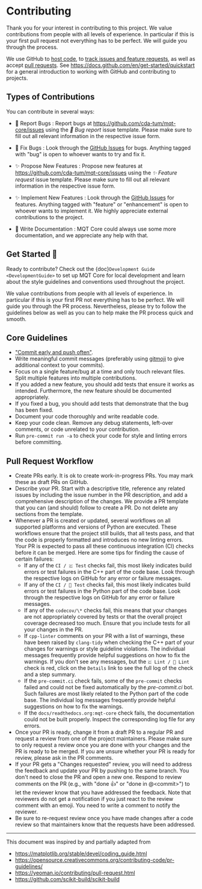 # Contributing

Thank you for your interest in contributing to this project.
We value contributions from people with all levels of experience.
In particular if this is your first pull request not everything has to be perfect.
We will guide you through the process.

We use GitHub to [host code](https://github.com/cda-tum/mqt-core), to [track issues and feature requests](https://github.com/cda-tum/mqt-core/issues), as well as accept [pull requests](https://github.com/cda-tum/mqt-core/pulls).
See <https://docs.github.com/en/get-started/quickstart> for a general introduction to working with GitHub and contributing to projects.

## Types of Contributions

You can contribute in several ways:

- 🐛 Report Bugs
  : Report bugs at <https://github.com/cda-tum/mqt-core/issues> using the _🐛 Bug report_ issue template. Please make sure to fill out all relevant information in the respective issue form.

- 🐛 Fix Bugs
  : Look through the [GitHub Issues](https://github.com/cda-tum/mqt-core/issues) for bugs. Anything tagged with "bug" is open to whoever wants to try and fix it.

- ✨ Propose New Features
  : Propose new features at <https://github.com/cda-tum/mqt-core/issues> using the _✨ Feature request_ issue template. Please make sure to fill out all relevant information in the respective issue form.

- ✨ Implement New Features
  : Look through the [GitHub Issues](https://github.com/cda-tum/mqt-core/issues) for features. Anything tagged with "feature" or "enhancement" is open to whoever wants to implement it. We highly appreciate external contributions to the project.

- 📝 Write Documentation
  : MQT Core could always use some more documentation, and we appreciate any help with that.

## Get Started 🎉

Ready to contribute? Check out the {doc}`Development Guide <DevelopmentGuide>` to set up MQT Core for local development and learn about the style guidelines and conventions used throughout the project.

We value contributions from people with all levels of experience.
In particular if this is your first PR not everything has to be perfect.
We will guide you through the PR process.
Nevertheless, please try to follow the guidelines below as well as you can to help make the PR process quick and smooth.

## Core Guidelines

- ["Commit early and push often"](https://www.worklytics.co/blog/commit-early-push-often).
- Write meaningful commit messages (preferably using [gitmoji](https://gitmoji.dev) to give additional context to your commits).
- Focus on a single feature/bug at a time and only touch relevant files. Split multiple features into multiple contributions.
- If you added a new feature, you should add tests that ensure it works as intended. Furthermore, the new feature should be documented appropriately.
- If you fixed a bug, you should add tests that demonstrate that the bug has been fixed.
- Document your code thoroughly and write readable code.
- Keep your code clean. Remove any debug statements, left-over comments, or code unrelated to your contribution.
- Run `pre-commit run -a` to check your code for style and linting errors before committing.

## Pull Request Workflow

- Create PRs early. It is ok to create work-in-progress PRs. You may mark these as draft PRs on GitHub.
- Describe your PR. Start with a descriptive title, reference any related issues by including the issue number in the PR description, and add a comprehensive description of the changes. We provide a PR template that you can (and should) follow to create a PR. Do not delete any sections from the template.
- Whenever a PR is created or updated, several workflows on all supported platforms and versions of Python are executed. These workflows ensure that the project still builds, that all tests pass, and that the code is properly formatted and introduces no new linting errors. Your PR is expected to pass all these continuous integration (CI) checks before it can be merged. Here are some tips for finding the cause of certain failures:
  - If any of the `CI / 🇨‌ Test` checks fail, this most likely indicates build errors or test failures in the C++ part of the code base. Look through the respective logs on GitHub for any error or failure messages.
  - If any of the `CI / 🐍 Test` checks fail, this most likely indicates build errors or test failures in the Python part of the code base. Look through the respective logs on GitHub for any error or failure messages.
  - If any of the `codecov/\*` checks fail, this means that your changes are not appropriately covered by tests or that the overall project coverage decreased too much. Ensure that you include tests for all your changes in the PR.
  - If `cpp-linter` comments on your PR with a list of warnings, these have been raised by `clang-tidy` when checking the C++ part of your changes for warnings or style guideline violations. The individual messages frequently provide helpful suggestions on how to fix the warnings. If you don't see any messages, but the `🇨‌ Lint / 🚨 Lint` check is red, click on the `Details` link to see the full log of the check and a step summary.
  - If the `pre-commit.ci` check fails, some of the `pre-commit` checks failed and could not be fixed automatically by the _pre-commit.ci_ bot. Such failures are most likely related to the Python part of the code base. The individual log messages frequently provide helpful suggestions on how to fix the warnings.
  - If the `docs/readthedocs.org:mqt-core` check fails, the documentation could not be built properly. Inspect the corresponding log file for any errors.
- Once your PR is ready, change it from a draft PR to a regular PR and request a review from one of the project maintainers. Please make sure to only request a review once you are done with your changes and the PR is ready to be merged. If you are unsure whether your PR is ready for review, please ask in the PR comments.
- If your PR gets a "Changes requested" review, you will need to address the feedback and update your PR by pushing to the same branch. You don't need to close the PR and open a new one. Respond to review comments on the PR (e.g., with "done 👍" or "done in @\<commit\>") to let the reviewer know that you have addressed the feedback. Note that reviewers do not get a notification if you just react to the review comment with an emoji. You need to write a comment to notify the reviewer.
- Be sure to re-request review once you have made changes after a code review so that maintainers know that the requests have been addressed.

---

This document was inspired by and partially adapted from

- <https://matplotlib.org/stable/devel/coding_guide.html>
- <https://opensource.creativecommons.org/contributing-code/pr-guidelines/>
- <https://yeoman.io/contributing/pull-request.html>
- <https://github.com/scikit-build/scikit-build>

